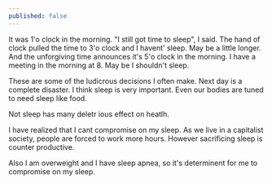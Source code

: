 ```yaml
---
published: false
---
```


It was 1'o clock in the morning. "I still got time to sleep", I said. The hand of clock pulled the time to 3'o clock and I havent' sleep. May be a little longer. And the unforgiving time announces it's 5'o clock in the morning. I have a meeting in the morning at 8. May be I shouldn't sleep.

These are some of the ludicrous decisions I often make. Next day is a complete disaster. I think sleep is very important. Even our bodies are tuned to need sleep like food. 

Not sleep has many deletr ious effect on heatlh.

I have realized that I cant compromise on my sleep. As we live in a capitalist society, people are forced to work more hours. However sacrificing sleep is counter productive. 

Also I am overweight and I have sleep apnea, so it's determinent for me to compromise on my sleep.
